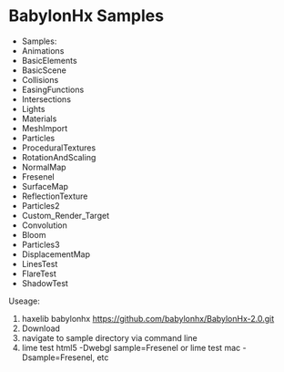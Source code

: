 BabylonHx Samples
=========

* Samples:
* Animations
* BasicElements
* BasicScene
* Collisions
* EasingFunctions
* Intersections
* Lights
* Materials
* MeshImport
* Particles
* ProceduralTextures
* RotationAndScaling
* NormalMap
* Fresenel
* SurfaceMap
* ReflectionTexture
* Particles2
* Custom_Render_Target
* Convolution
* Bloom
* Particles3
* DisplacementMap
* LinesTest
* FlareTest
* ShadowTest


Useage:

1. haxelib babylonhx https://github.com/babylonhx/BabylonHx-2.0.git
2. Download
3. navigate to sample directory via command line
4. lime test html5 -Dwebgl sample=Fresenel or lime test mac -Dsample=Fresenel,  etc




